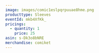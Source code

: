```yaml
---
image: images/comic1eslpqrpuuae8hme.png
producttype: Sleeves
eventId: mkb4XfKk_
pricings:
  - quantity: 1
    price: 25
asin: s-Dk3o8bNRE
merchandise: comiket
---
```

